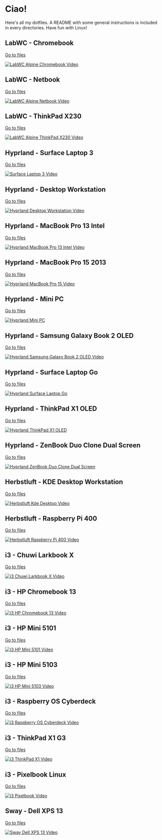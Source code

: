 # Ciao!

Here's all my dotfiles. A README with some general instructions is included in every directories. Have fun with Linux!

## LabWC - Chromebook
[Go to files](tree/main/LabWC-Alpine-Chromebook)

[![LabWC Alpine Chromebook Video](https://img.youtube.com/vi/kUiR7GMcd54/0.jpg)](https://youtu.be/kUiR7GMcd54)

## LabWC - Netbook
[Go to files](tree/main/LabWC-Alpine-Netbook)

[![LabWC Alpine Netbook Video](https://img.youtube.com/vi/-sMsHLxLWgs/0.jpg)](https://youtu.be/-sMsHLxLWgs)

## LabWC - ThinkPad X230
[Go to files](tree/main/LabWC-Alpine-ThinkPad-X230)

[![LabWC Alpine ThinkPad X230 Video](https://img.youtube.com/vi/dDHz008pwGQ/0.jpg)](https://youtu.be/dDHz008pwGQ)

## Hyprland - Surface Laptop 3
[Go to files](tree/main/Hyprland-Surface-Laptop-3)

[![Surface Laptop 3 Video](https://img.youtube.com/vi/qYIehiwYRSc/0.jpg)](https://youtu.be/qYIehiwYRSc)

## Hyprland - Desktop Workstation
[Go to files](tree/main/Hyprland-Desktop-Viola-Blu)

[![Hyprland Desktop Workstation Video](https://img.youtube.com/vi/5761K1Q87g4/0.jpg)](https://www.youtube.com/watch?v=5761K1Q87g4)

## Hyprland - MacBook Pro 13 Intel
[Go to files](tree/main/Hyprland-MacBook-Pro-13-Intel)

[![Hyprland MacBook Pro 13 Intel Video](https://img.youtube.com/vi/Nkb7Hvu9pLA/0.jpg)](https://www.youtube.com/watch?v=Nkb7Hvu9pLA)

## Hyprland - MacBook Pro 15 2013
[Go to files](tree/main/Hyprland-MacBook-Pro-15)

[![Hyprland MacBook Pro 15 Video](https://img.youtube.com/vi/17wjgXtzYZo/0.jpg)](https://youtu.be/17wjgXtzYZo)

## Hyprland - Mini PC
[Go to files](tree/main/Hyprland-Mini-PC)

[![Hyprland Mini PC](https://img.youtube.com/vi/xKp5PaUPv5A/0.jpg)](https://www.youtube.com/watch?v=xKp5PaUPv5A)

## Hyprland - Samsung Galaxy Book 2 OLED
[Go to files](tree/main/Hyprland-Samsung-Galaxy-Book-2-OLED)

[![Hyprland Samsung Galaxy Book 2 OLED Video](https://img.youtube.com/vi/sfkldaTZkxs/0.jpg)](https://youtu.be/sfkldaTZkxs)

## Hyprland - Surface Laptop Go
[Go to files](tree/main/Hyprland-Surface-Laptop-Go)

[![Hyprland Surface Laptop Go](https://img.youtube.com/vi/6r0QQu7xnrQ/0.jpg)](https://youtu.be/6r0QQu7xnrQ)

## Hyprland - ThinkPad X1 OLED
[Go to files](tree/main/Hyprland-ThinkPad-X1-OLED)

[![Hyprland ThinkPad X1 OLED](https://img.youtube.com/vi/OVchR52cERw/0.jpg)](https://youtu.be/OVchR52cERw)

## Hyprland - ZenBook Duo Clone Dual Screen
[Go to files](tree/main/Hyprland-ZenBook-Duo-Clone-Dual-Screen)

[![Hyprland ZenBook Duo Clone Dual Screen](https://img.youtube.com/vi/v3Grqmc5MPM/0.jpg)](https://youtu.be/v3Grqmc5MPM)

## Herbstluft - KDE Desktop Workstation
[Go to files](tree/main/Herbstluft-KDE-Desktop)

[![Herbstluft Kde Desktop Video](https://img.youtube.com/vi/E05HgehixqM/0.jpg)](https://youtu.be/E05HgehixqM)

## Herbstluft - Raspberry Pi 400
[Go to files](tree/main/Herbstluft-Raspberry-Pi-400)

[![Herbstluft Raspberry Pi 400 Video](https://img.youtube.com/vi/G0XkgtqjHsU/0.jpg)](https://youtu.be/G0XkgtqjHsU)

## i3 - Chuwi Larkbook X
[Go to files](tree/main/i3-Chuwi-Larkbook-X)

[![i3 Chuwi Larkbook X Video](https://img.youtube.com/vi/l88aBjfgJt4/0.jpg)](https://youtu.be/l88aBjfgJt4)

## i3 - HP Chromebook 13
[Go to files](tree/main/i3-HP-Chromebook-13)

[![i3 HP Chromebook 13 Video](https://img.youtube.com/vi/nc6Re7kJ0rA/0.jpg)](https://youtu.be/nc6Re7kJ0rA)

## i3 - HP Mini 5101
[Go to files](tree/main/i3-HP-Mini-5101)

[![i3 HP Mini 5101 Video](https://img.youtube.com/vi/YJnvNbxtnmQ/0.jpg)](https://youtu.be/YJnvNbxtnmQ)

## i3 - HP Mini 5103
[Go to files](tree/main/i3-HP-Mini-5103)

[![i3 HP Mini 5103 Video](https://img.youtube.com/vi/QbDFdnwbMjM/0.jpg)](https://youtu.be/QbDFdnwbMjM)

## i3 - Raspberry OS Cyberdeck
[Go to files](tree/main/i3-Raspberry-OS-Cyberdeck)

[![i3 Raspberry OS Cyberdeck Video](https://img.youtube.com/vi/b35hHezrAr0/0.jpg)](https://youtu.be/b35hHezrAr0)

## i3 - ThinkPad X1 G3
[Go to files](tree/main/i3-ThinkPad-X1-G3)

[![i3 ThinkPad X1 Video](https://img.youtube.com/vi/98fT5Mshsms/0.jpg)](https://www.youtube.com/watch?v=98fT5Mshsms)

## i3 - Pixelbook Linux
[Go to files](tree/main/i3-Pixelbook)

[![i3 Pixelbook Video](https://img.youtube.com/vi/nXqUSpD-t3Q/0.jpg)](https://www.youtube.com/watch?v=nXqUSpD-t3Q)

## Sway - Dell XPS 13
[Go to files](tree/main/Sway-Dell-XPS-13)

[![Sway Dell XPS 13 Video](https://img.youtube.com/vi/LZ32JRTkoos/0.jpg)](https://youtu.be/LZ32JRTkoos)
